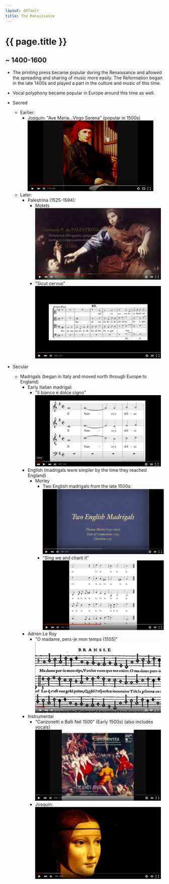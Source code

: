 ```yaml
---
layout: default
title: The Renaissance
---
```


# {{ page.title }}

## ~ 1400-1600

<!-- TODO back button -->
<!-- * Instruments used strings made of gut -->

* The printing press became popular during the Renaissance and allowed the
spreading and sharing of music more easily. The Reformation began in the late
1400s and played a part in the culture and music of this time.
* Vocal polyphony became popular in Europe around this time as well.

* Sacred
	* Earlier:
		* Josquin: "Ave Maria...Virgo Serena" (popular in 1500s)  
		[![Ave Maria...Virgo Serena](/img/photos/small/josquin.png)](https://youtu.be/UStX-kdE-tM)
	* Later:
		* Palestrina (1525-1594):
			* Motets  
	  	[![Palestrina Motets](/img/photos/small/palestrina.png)](https://youtu.be/PQo_LirQY-k)
			* "Sicut cervus"  
			[![Sicut cervus](/img/photos/small/sicut-cervus.png)](https://youtu.be/9mdmco61Htk)

* Secular
	* Madrigals (began in Italy and moved north through Europe to England)
		* Early Italian madrigal:
			* "Il bianco e dolce cigno"  
			[![Il bianco e dolce cigno](/img/photos/small/madrigal-italy.png)](https://youtu.be/XITlmDJ9-Hk)
		* English (madrigals were simpler by the time they reached England)
			* Morley  
				* Two English madrigals from the late 1500s:  
				[![Two English Madrigals](/img/photos/small/madrigal-england.png)](https://youtu.be/x1ZwVW8vw4A)
				* "Sing we and chant it"  
				[![Sing we and chant it](/img/photos/small/sing-we.png)](https://youtu.be/ciIvhB-zTfc)
		* Adrien Le Roy
			* "O madame, pers-je mon temps (1555)"  
			[![Sing we and chant it](/img/photos/small/o-madame.png)](https://youtu.be/2WrgxU-NhoI)
		* Instrumental
			* "Canzonetti e Balli Nel 1500" (Early 1500s) (also includes vocals)  
			[![Canzonetti e Balli Nel 1500](/img/photos/small/instrumental-canzonetti.png)](https://youtu.be/-oUKT3g9Tl8)
			* Josquin:   
			[![Josquin Instrumental](/img/photos/small/instrumental-josquin.png)](https://youtu.be/vERc8fLOnPE)

